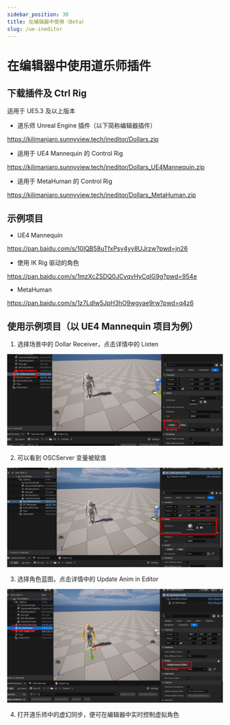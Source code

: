 ```yaml
---
sidebar_position: 30
title: 在编辑器中使用（Beta）
slug: /ue-ineditor
---	
```

# 在编辑器中使用道乐师插件

## 下载插件及 Ctrl Rig

适用于 UE5.3 及以上版本

- 道乐师 Unreal Engine 插件（以下简称编辑器插件）

https://kilimanjaro.sunnyview.tech/ineditor/Dollars.zip

- 适用于 UE4 Mannequin 的 Control Rig

https://kilimanjaro.sunnyview.tech/ineditor/Dollars_UE4Mannequin.zip

- 适用于 MetaHuman 的 Control Rig

https://kilimanjaro.sunnyview.tech/ineditor/Dollars_MetaHuman.zip

## 示例项目

- UE4 Mannequin

https://pan.baidu.com/s/10IQB58uTfxPsy4yy8UJrzw?pwd=jn26

- 使用 IK Rig 驱动的角色

https://pan.baidu.com/s/1mzXcZSDQ0JCvqvHyCqIG9g?pwd=954e

- MetaHuman

https://pan.baidu.com/s/1z7LdIw5JpH3hO9wgyae9rw?pwd=q4z6

## 使用示例项目（以 UE4 Mannequin 项目为例）

1. 选择场景中的 Dollar Receiver，点击详情中的 Listen

![](../../img/2025_06_06_20_22_05.png)

2. 可以看到 OSCServer 变量被赋值

![](../../img/2025_06_06_20_24_15.png)

3. 选择角色蓝图，点击详情中的 Update Anim in Editor

![](../../img/2025_06_06_20_25_12.png)

4. 打开道乐师中的虚幻同步，便可在编辑器中实时控制虚拟角色